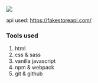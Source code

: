 ![](https://media.giphy.com/media/lOsJZewavaht2dIcNp/giphy.gif)

api used: https://fakestoreapi.com/

### Tools used
  1. html
  2. css & sass
  3. vanilla javascript
  4. npm & webpack
  5. git & github

